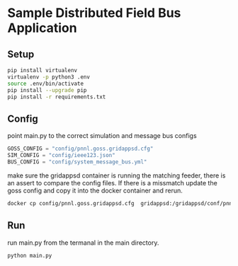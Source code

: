 # Sample Distributed Field Bus Application
## Setup

```bash
pip install virtualenv
virtualenv -p python3 .env
source .env/bin/activate
pip install --upgrade pip
pip install -r requirements.txt
```

## Config
point main.py to the correct simulation and message bus configs

```python
GOSS_CONFIG = "config/pnnl.goss.gridappsd.cfg"
SIM_CONFIG = "config/ieee123.json"
BUS_CONFIG = "config/system_message_bus.yml"
```

make sure the gridappsd container is running the matching feeder, there is an assert to compare the config files. If there is a missmatch update the goss config and copy it into the docker container and rerun. 

```bash
docker cp config/pnnl.goss.gridappsd.cfg  gridappsd:/gridappsd/conf/pnnl.goss.gridappsd.cfg
```

## Run
run main.py from the termanal in the main directory.

```bash
python main.py
```